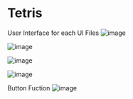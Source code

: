 # Tetris
User Interface for each UI Files
![image](https://github.com/mj0305/Tetris/assets/131598014/3385c0ce-f8dd-43b8-8cff-a276b256e2a1)

![image](https://github.com/mj0305/Tetris/assets/131598014/e4eebcfb-7e51-4e73-b0bf-2853789d6d82)

![image](https://github.com/mj0305/Tetris/assets/131598014/13eb4c59-9c58-457c-9668-58b6fab8bb2d)

![image](https://github.com/mj0305/Tetris/assets/131598014/248d0879-3ae9-4fac-8671-0258ff27b5dc)


Button Fuction
![image](https://github.com/mj0305/Tetris/assets/131598014/9eb31008-b03c-4f5e-9e1e-6ae24a478f56)
